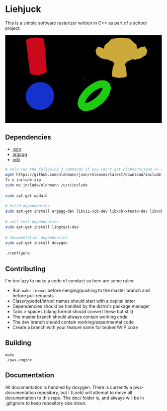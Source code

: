 # Liehjuck

This is a simple software rasterizer written in C++ as part of a school project.

![](experiments/render-tests/multiple_objects.png)

## Dependencies

- [json](https://github.com/nlohmann/json)
- [argagg](https://github.com/vietjtnguyen/argagg)
- [xcb](https://cgit.freedesktop.org/xcb/libxcb/)

```sh
# only run the following 3 commands if you can't get nlohmann/json >= 3.9
wget https://github.com/nlohmann/json/releases/latest/download/include.zip
7z x include.zip
sudo mv include/nlohmann /usr/include

sudo apt-get update

# build dependencies
sudo apt-get install argagg-dev libx11-xcb-dev libxcb-xtest0-dev libxcb-xfixes0-dev libxcb-image0-dev

# unit test dependencies
sudo apt-get install libgtest-dev

# documentation dependencies
sudo apt-get install doxygen

./configure
```

## Contributing

I'm too lazy to make a code of conduct so here are some rules:

- Run `make format` before merging/pushing to the master branch and before pull requests
- Class/typedef/struct names should start with a capital letter
- Dependencies should be handled by the distro's package manager
- Tabs > spaces (clang format should convert these but still)
- The master branch should always contain working code
- The dev branch should contain working/experimental code
- Create a branch with your feature name for broken/WIP code

## Building

```
make
./pws-engine
```

## Documentation

All documentation is handled by doxygen. There is currently a pws-documentation repository, but I (Loek) will attempt to move all documentation to this repo. The doc/ folder is, and always will be in .gitignore to keep repository size down.

